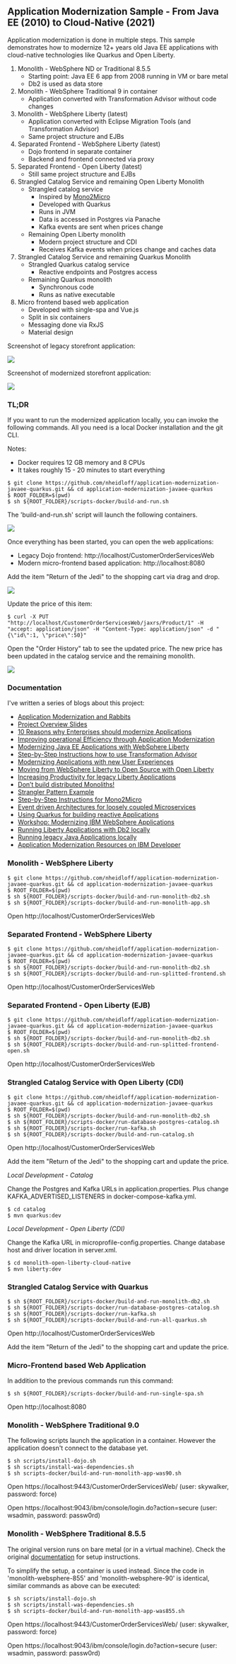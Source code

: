## Application Modernization Sample - From Java EE (2010) to Cloud-Native (2021)

Application modernization is done in multiple steps. This sample demonstrates how to modernize 12+ years old Java EE applications with cloud-native technologies like Quarkus and Open Liberty.

1. Monolith - WebSphere ND or Traditional 8.5.5
    - Starting point: Java EE 6 app from 2008 running in VM or bare metal
    - Db2 is used as data store
2. Monolith - WebSphere Traditional 9 in container
    - Application converted with Transformation Advisor without code changes    
3. Monolith - WebSphere Liberty (latest)
    - Application converted with Eclipse Migration Tools (and Transformation Advisor)
    - Same project structure and EJBs    
4. Separated Frontend - WebSphere Liberty (latest)
    - Dojo frontend in separate container
    - Backend and frontend connected via proxy
5. Separated Frontend - Open Liberty (latest)
    - Still same project structure and EJBs
6. Strangled Catalog Service and remaining Open Liberty Monolith
    - Strangled catalog service
        - Inspired by [Mono2Micro](mono2micro/READMDE.md)
        - Developed with Quarkus
        - Runs in JVM
        - Data is accessed in Postgres via Panache
        - Kafka events are sent when prices change
    - Remaining Open Liberty monolith
        - Modern project structure and CDI
        - Receives Kafka events when prices change and caches data
7. Strangled Catalog Service and remaining Quarkus Monolith
    - Strangled Quarkus catalog service 
        - Reactive endpoints and Postgres access
    - Remaining Quarkus monolith
        - Synchronous code
        - Runs as native executable
8. Micro frontend based web application
    - Developed with single-spa and Vue.js
    - Split in six containers
    - Messaging done via RxJS
    - Material design

Screenshot of legacy storefront application:

<kbd><img src="documentation/storefront-shop.png" /></kbd>

Screenshot of modernized storefront application:

<kbd><img src="documentation/modernized-ui-1.png" /></kbd>


### TL;DR

If you want to run the modernized application locally, you can invoke the following commands. All you need is a local Docker installation and the git CLI.

Notes:
* Docker requires 12 GB memory and 8 CPUs
* It takes roughly 15 - 20 minutes to start everything

```
$ git clone https://github.com/nheidloff/application-modernization-javaee-quarkus.git && cd application-modernization-javaee-quarkus
$ ROOT_FOLDER=$(pwd)
$ sh ${ROOT_FOLDER}/scripts-docker/build-and-run.sh
```

The 'build-and-run.sh' script will launch the following containers.

<kbd><img src="documentation/Containers.png" /></kbd>

Once everything has been started, you can open the web applications:

* Legacy Dojo frontend: http://localhost/CustomerOrderServicesWeb
* Modern micro-frontend based application: http://localhost:8080

Add the item "Return of the Jedi" to the shopping cart via drag and drop.

<kbd><img src="documentation/storefront-add-item.png" /></kbd>

Update the price of this item:

```
$ curl -X PUT "http://localhost/CustomerOrderServicesWeb/jaxrs/Product/1" -H "accept: application/json" -H "Content-Type: application/json" -d "{\"id\":1, \"price\":50}"
```

Open the "Order History" tab to see the updated price. The new price has been updated in the catalog service and the remaining monolith.

<kbd><img src="documentation/storefront-new-price.png" /></kbd>


### Documentation

I've written a series of blogs about this project:

* [Application Modernization and Rabbits](http://heidloff.net/articles/application-modernization-and-rabbits/)
* [Project Overview Slides](documentation/AppModernization.pdf)
* [10 Reasons why Enterprises should modernize Applications](http://heidloff.net/article/ten-reasons-why-enterprises-should-modernize-applications/)
* [Improving operational Efficiency through Application Modernization](http://heidloff.net/article/improving-operational-efficiency-through-application-modernization/)
* [Modernizing Java EE Applications with WebSphere Liberty](http://heidloff.net/article/modernizing-java-ee-applications-with-websphere-liberty/)
* [Step-by-Step Instructions how to use Transformation Advisor](http://heidloff.net/article/step-by-step-instructions-ibm-transformation-advisor/)
* [Modernizing Applications with new User Experiences](http://heidloff.net/article/modernizing-applications-with-new-user-experiences/)
* [Moving from WebSphere Liberty to Open Source with Open Liberty](http://heidloff.net/article/modernizing-websphere-liberty-applications-with-open-liberty/)
* [Increasing Productivity for legacy Liberty Applications](http://heidloff.net/article/increasing-developer-productivity-for-legacy-liberty-applications/)
* [Don’t build distributed Monoliths!](http://heidloff.net/article/do-not-build-distributed-monoliths/)
* [Strangler Pattern Example](http://heidloff.net/article/strangler-pattern-example/)
* [Step-by-Step Instructions for Mono2Micro](http://heidloff.net/article/step-by-step-instructions-mono2micro/)
* [Event driven Architectures for loosely coupled Microservices](http://heidloff.net/article/event-driven-architectures-loosely-coupled-microservices/)
* [Using Quarkus for building reactive Applications](http://heidloff.net/article/using-quarkus-reactive-applications)
* [Workshop: Modernizing IBM WebSphere Applications](http://heidloff.net/article/workshop-modernizing-ibm-websphere-applications/)
* [Running Liberty Applications with Db2 locally](http://heidloff.net/article/running-liberty-applications-with-db2-locally/)
* [Running legacy Java Applications locally](http://heidloff.net/article/running-legacy-java-applications-locally/)
* [Application Modernization Resources on IBM Developer](http://heidloff.net/article/application-modernization-resources-on-ibm-developer/)


### Monolith - WebSphere Liberty

```
$ git clone https://github.com/nheidloff/application-modernization-javaee-quarkus.git && cd application-modernization-javaee-quarkus
$ ROOT_FOLDER=$(pwd)
$ sh ${ROOT_FOLDER}/scripts-docker/build-and-run-monolith-db2.sh
$ sh ${ROOT_FOLDER}/scripts-docker/build-and-run-monolith-app.sh
```

Open http://localhost/CustomerOrderServicesWeb


### Separated Frontend - WebSphere Liberty

```
$ git clone https://github.com/nheidloff/application-modernization-javaee-quarkus.git && cd application-modernization-javaee-quarkus
$ ROOT_FOLDER=$(pwd)
$ sh ${ROOT_FOLDER}/scripts-docker/build-and-run-monolith-db2.sh
$ sh ${ROOT_FOLDER}/scripts-docker/build-and-run-splitted-frontend.sh
```

Open http://localhost/CustomerOrderServicesWeb


### Separated Frontend - Open Liberty (EJB)

```
$ git clone https://github.com/nheidloff/application-modernization-javaee-quarkus.git && cd application-modernization-javaee-quarkus
$ ROOT_FOLDER=$(pwd)
$ sh ${ROOT_FOLDER}/scripts-docker/build-and-run-monolith-db2.sh
$ sh ${ROOT_FOLDER}/scripts-docker/build-and-run-splitted-frontend-open.sh
```

Open http://localhost/CustomerOrderServicesWeb


### Strangled Catalog Service with Open Liberty (CDI)

```
$ git clone https://github.com/nheidloff/application-modernization-javaee-quarkus.git && cd application-modernization-javaee-quarkus
$ ROOT_FOLDER=$(pwd)
$ sh ${ROOT_FOLDER}/scripts-docker/build-and-run-monolith-db2.sh
$ sh ${ROOT_FOLDER}/scripts-docker/run-database-postgres-catalog.sh
$ sh ${ROOT_FOLDER}/scripts-docker/run-kafka.sh
$ sh ${ROOT_FOLDER}/scripts-docker/build-and-run-catalog.sh
```

Open http://localhost/CustomerOrderServicesWeb

Add the item "Return of the Jedi" to the shopping cart and update the price.


*Local Development - Catalog*

Change the Postgres and Kafka URLs in application.properties. Plus change KAFKA_ADVERTISED_LISTENERS in docker-compose-kafka.yml.

```
$ cd catalog
$ mvn quarkus:dev
```

*Local Development - Open Liberty (CDI)*

Change the Kafka URL in microprofile-config.properties. Change database host and driver location in server.xml.

```
$ cd monolith-open-liberty-cloud-native
$ mvn liberty:dev
```


### Strangled Catalog Service with Quarkus

```
$ sh ${ROOT_FOLDER}/scripts-docker/build-and-run-monolith-db2.sh
$ sh ${ROOT_FOLDER}/scripts-docker/run-database-postgres-catalog.sh
$ sh ${ROOT_FOLDER}/scripts-docker/run-kafka.sh
$ sh ${ROOT_FOLDER}/scripts-docker/build-and-run-all-quarkus.sh
```

Open http://localhost/CustomerOrderServicesWeb

Add the item "Return of the Jedi" to the shopping cart and update the price.


### Micro-Frontend based Web Application

In addition to the previous commands run this command:

```
$ sh ${ROOT_FOLDER}/scripts-docker/build-and-run-single-spa.sh
```

Open http://localhost:8080


### Monolith - WebSphere Traditional 9.0

The following scripts launch the application in a container. However the application doesn't connect to the database yet.

```
$ sh scripts/install-dojo.sh
$ sh scripts/install-was-dependencies.sh
$ sh scripts-docker/build-and-run-monolith-app-was90.sh
```

Open https://localhost:9443/CustomerOrderServicesWeb/ (user: skywalker, password: force)

Open https://localhost:9043/ibm/console/login.do?action=secure (user: wsadmin, password: passw0rd)


### Monolith - WebSphere Traditional 8.5.5

The original version runs on bare metal (or in a virtual machine). Check the original [documentation](monolith-websphere-855/README.md) for setup instructions.

To simplify the setup, a container is used instead. Since the code in 'monolith-websphere-855' and 'monolith-websphere-90' is identical, similar commands as above can be executed:

```
$ sh scripts/install-dojo.sh
$ sh scripts/install-was-dependencies.sh
$ sh scripts-docker/build-and-run-monolith-app-was855.sh
```

Open https://localhost:9443/CustomerOrderServicesWeb/ (user: skywalker, password: force)

Open https://localhost:9043/ibm/console/login.do?action=secure (user: wsadmin, password: passw0rd)

